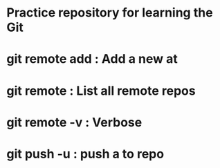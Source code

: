 # Practice repository for learning the Git
# git remote add <remote> <url> : Add a new <remote> at <url>
# git remote : List all remote repos
# git remote -v : Verbose 
# git push -u <remote> <branch> : push a <branch> to <remote> repo
